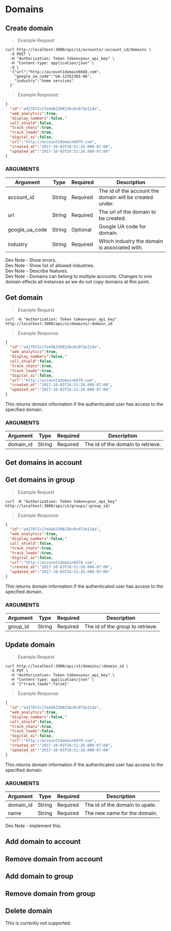 # Domains

## Create domain
> Example Request

```shell
curl http://localhost:3000/api/v1/accounts/:account_id/domains \
  -X POST \
  -H "Authorization: Token token=your_api_key" \
  -H "Content-type: application/json" \
  -d \
  '{"url":"http://account1domain6668.com", 
    "google_ua_code":"UA-12352365-66", 
    "industry":"home services"
  }'
```

> Example Response:

```json
{
  "id":"ad17872c1fe446239823bc0c072e11da",
  "web_analytics":true,
  "display_numbers":false,"
  call_shield":false,
  "track_chats":true,
  "track_leads":true,
  "digital_ai":false,
  "url":"http://account1domain6679.com",
  "created_at":"2017-10-03T16:51:26.000-07:00",
  "updated_at":"2017-10-03T16:51:26.000-07:00"
}
```

### ARGUMENTS

Argument | Type | Required | Description
---------  | ----------- | ----------- | -----------
account_id | String | Required | The id of the account the domain will be created under.
url | String | Required | The url of the domain to be created.
google_ua_code | String | Optional | Google UA code for domain.
industry | String | Required | Which industry the domain is associated with.


<aside class="success">
Dev Note - Show errors.
</aside>

<aside class="warning">
Dev Note - Show list of allowed industries.
</aside>


<aside class="warning">
Dev Note - Describe features.
</aside>


<aside class="warning">
Dev Note - Domains can belong to multiple accounts. Changes to one domain effects all instances as we do not copy domains at this point.
</aside>








## Get domain
> Example Request

```shell
curl -H "Authorization: Token token=your_api_key" http://localhost:3000/api/v1/domains/:domain_id
```


> Example Response:

```json
{
  "id":"ad17872c1fe446239823bc0c072e11da",
  "web_analytics":true,
  "display_numbers":false,"
  call_shield":false,
  "track_chats":true,
  "track_leads":true,
  "digital_ai":false,
  "url":"http://account1domain6679.com",
  "created_at":"2017-10-03T16:51:26.000-07:00",
  "updated_at":"2017-10-03T16:51:26.000-07:00"
}
```

This returns domain information if the authenticated user has access to the specified domain.

### ARGUMENTS

Argument | Type | Required | Description
---------  | ----------- | ----------- | -----------
domain_id | String | Required | The id of the domain to retrieve.





## Get domains in account





## Get domains in group
> Example Request

```shell
curl -H "Authorization: Token token=your_api_key" http://localhost:3000/api/v1/groups/:group_id/
```


> Example Response:

```json
{
  "id":"ad17872c1fe446239823bc0c072e11da",
  "web_analytics":true,
  "display_numbers":false,"
  call_shield":false,
  "track_chats":true,
  "track_leads":true,
  "digital_ai":false,
  "url":"http://account1domain6679.com",
  "created_at":"2017-10-03T16:51:26.000-07:00",
  "updated_at":"2017-10-03T16:51:26.000-07:00"
}
```

This returns domain information if the authenticated user has access to the specified domain.

### ARGUMENTS

Argument | Type | Required | Description
---------  | ----------- | ----------- | -----------
group_id | String | Required | The id of the group to retrieve.






## Update domain
> Example Request

```shell
curl http://localhost:3000/api/v1/domains/:domain_id \
  -X PUT \
  -H "Authorization: Token token=your_api_key" \
  -H "Content-type: application/json" \
  -d '{"track_leads":false}'
```


> Example Response:

```json
{
  "id":"ad17872c1fe446239823bc0c072e11da",
  "web_analytics":true,
  "display_numbers":false,"
  call_shield":false,
  "track_chats":true,
  "track_leads":false,
  "digital_ai":false,
  "url":"http://account1domain6679.com",
  "created_at":"2017-10-03T16:51:26.000-07:00",
  "updated_at":"2017-10-03T16:51:26.000-07:00"
}
```

This returns domain information if the authenticated user has access to the specified domain.

### ARGUMENTS

Argument | Type | Required | Description
---------  | ----------- | ----------- | -----------
domain_id | String | Required | The id of the domain to upate.
name | String | Required | The new name for the domain.


<aside class="warning">
Dev Note - implement this.
</aside>



## Add domain to account


## Remove domain from account


## Add domain to group


## Remove domain from group





## Delete domain
<aside class="warning">
This is currently not supported.
</aside>
